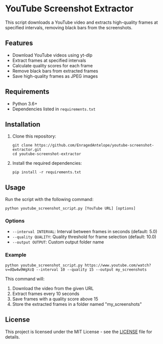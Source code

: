 # YouTube Screenshot Extractor

This script downloads a YouTube video and extracts high-quality frames at specified intervals, removing black bars from the screenshots.

## Features

- Download YouTube videos using yt-dlp
- Extract frames at specified intervals
- Calculate quality scores for each frame
- Remove black bars from extracted frames
- Save high-quality frames as JPEG images

## Requirements

- Python 3.6+
- Dependencies listed in `requirements.txt`

## Installation

1. Clone this repository:
   ```
   git clone https://github.com/EnragedAntelope/youtube-screenshot-extractor.git
   cd youtube-screenshot-extractor
   ```

2. Install the required dependencies:
   ```
   pip install -r requirements.txt
   ```

## Usage

Run the script with the following command:

```
python youtube_screenshot_script.py [YouTube URL] [options]
```

### Options

- `--interval INTERVAL`: Interval between frames in seconds (default: 5.0)
- `--quality QUALITY`: Quality threshold for frame selection (default: 10.0)
- `--output OUTPUT`: Custom output folder name

### Example

```
python youtube_screenshot_script.py https://www.youtube.com/watch?v=dQw4w9WgXcQ --interval 10 --quality 15 --output my_screenshots
```

This command will:
1. Download the video from the given URL
2. Extract frames every 10 seconds
3. Save frames with a quality score above 15
4. Store the extracted frames in a folder named "my_screenshots"

## License

This project is licensed under the MIT License - see the [LICENSE](LICENSE) file for details.
